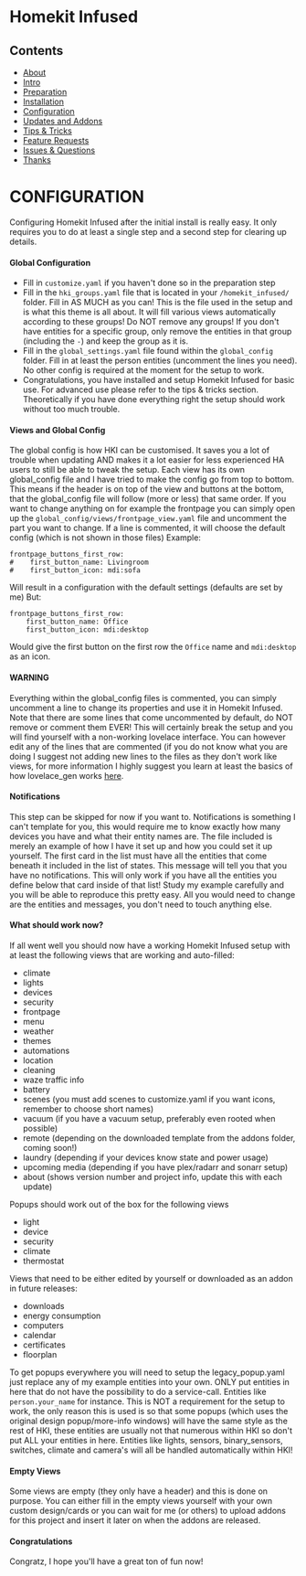 # Homekit Infused

## Contents
- [About](index.md)
- [Intro](intro.md)
- [Preparation](preparation.md)
- [Installation](installation.md)
- [Configuration](configuration.md)
- [Updates and Addons](updates.md)
- [Tips & Tricks](tips.md)
- [Feature Requests](requests.md)
- [Issues & Questions](issues.md)
- [Thanks](thanks.md)

# CONFIGURATION
Configuring Homekit Infused after the initial install is really easy. It only requires you to do at least a single step and a second step for clearing up details.

#### Global Configuration
- Fill in `customize.yaml` if you haven't done so in the preparation step
- Fill in the `hki_groups.yaml` file that is located in your `/homekit_infused/` folder. Fill in AS MUCH as you can! This is the file used in the setup and is what this theme is all about. It will fill various views automatically according to these groups! Do NOT remove any groups! If you don't have entities for a specific group, only remove the entities in that group (including the `-`) and keep the group as it is.
- Fill in the `global_settings.yaml` file found within the `global_config` folder. Fill in at least the person entities (uncomment the lines you need). No other config is required at the moment for the setup to work.
- Congratulations, you have installed and setup Homekit Infused for basic use. For advanced use please refer to the tips & tricks section. Theoretically if you have done everything right the setup should work without too much trouble.

#### Views and Global Config
The global config is how HKI can be customised. It saves you a lot of trouble when updating AND makes it a lot easier for less experienced HA users to still be able to tweak the setup.
Each view has its own global_config file and I have tried to make the config go from top to bottom. This means if the header is on top of the view and buttons at the bottom, that the global_config file will follow (more or less) that same order.
If you want to change anything on for example the frontpage you can simply open up the `global_config/views/frontpage_view.yaml` file and uncomment the part you want to change. If a line is commented, it will choose the default config (which is not shown in those files)
Example:
```
frontpage_buttons_first_row:
#    first_button_name: Livingroom
#    first_button_icon: mdi:sofa
```
Will result in a configuration with the default settings (defaults are set by me)
But:
```
frontpage_buttons_first_row:
    first_button_name: Office
    first_button_icon: mdi:desktop
```
Would give the first button on the first row the `Office` name and `mdi:desktop` as an icon.

#### WARNING
Everything within the global_config files is commented, you can simply uncomment a line to change its properties and use it in Homekit Infused. Note that there are some lines that come uncommented by default, do NOT remove or comment them EVER! This will certainly break the setup and you will find yourself with a non-working lovelace interface. You can however edit any of the lines that are commented (if you do not know what you are doing I suggest not adding new lines to the files as they don't work like views, for more information I highly suggest you learn at least the basics of how lovelace_gen works [here](https://github.com/thomasloven/hass-lovelace_gen).

#### Notifications
This step can be skipped for now if you want to.
Notifications is something I can't template for you, this would require me to know exactly how many devices you have and what their entity names are. The file included is merely an example of how I have it set up and how you could set it up yourself. The first card in the list must have all the entities that come beneath it included in the list of states. This message will tell you that you have no notifications. This will only work if you have all the entities you define below that card inside of that list! Study my example carefully and you will be able to reproduce this pretty easy. All you would need to change are the entities and messages, you don't need to touch anything else.

#### What should work now?
If all went well you should now have a working Homekit Infused setup with at least the following views that are working and auto-filled:
- climate
- lights
- devices
- security
- frontpage
- menu
- weather
- themes
- automations
- location
- cleaning
- waze traffic info
- battery
- scenes (you must add scenes to customize.yaml if you want icons, remember to choose short names)
- vacuum (if you have a vacuum setup, preferably even rooted when possible)
- remote (depending on the downloaded template from the addons folder, coming soon!)
- laundry (depending if your devices know state and power usage)
- upcoming media (depending if you have plex/radarr and sonarr setup)
- about (shows version number and project info, update this with each update)

Popups should work out of the box for the following views
- light
- device
- security
- climate
- thermostat

Views that need to be either edited by yourself or downloaded as an addon in future releases:
- downloads
- energy consumption
- computers
- calendar
- certificates
- floorplan

To get popups everywhere you will need to setup the legacy_popup.yaml just replace any of my example entities into your own. ONLY put entities in here that do not have the possibility to do a service-call. Entities like `person.your_name` for instance. This is NOT a requirement for the setup to work, the only reason this is used is so that some popups (which uses the original design popup/more-info windows) will have the same style as the rest of HKI, these entities are usually not that numerous within HKI so don't put ALL your entities in here. Entities like lights, sensors, binary_sensors, switches, climate and camera's will all be handled automatically within HKI!

#### Empty Views
Some views are empty (they only have a header) and this is done on purpose. You can either fill in the empty views yourself with your own custom design/cards or you can wait for me (or others) to upload addons for this project and insert it later on when the addons are released.

#### Congratulations
Congratz, I hope you'll have a great ton of fun now!
